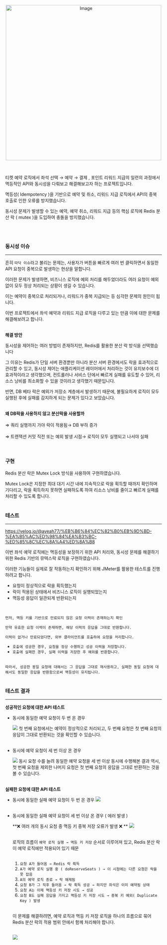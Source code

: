 <p align="center">
  <img width="500" height="500" alt="Image" src="https://github.com/user-attachments/assets/ce06ebfe-b6f2-405f-a658-49ba16a6bdfd" />
</p>

<br>
<p>티켓 예약 로직에서 좌석 선택 → 예약 → 결제 , 포인트 리워드 지급의 일련의 과정에서 멱등적인 API와 동시성을 다뤄보고 해결해보고자 하는 프로젝트입니다.</p>
<p>멱등성( Idempotency )을 기반으로 예약 및 취소, 리워드 지급 로직에서 API의 중복 호출로 인한 오류를 방지했습니다.</p>
<p>동시성 문제가 발생할 수 있는 예약, 예약 취소, 리워드 지급 등의 핵심 로직에 Redis 분산 락 ( mutex )을 도입하여 충돌을 방지했습니다.</p><br><br>

### 동시성 이슈

---

흔히 `따닥 이슈`라고 불리는 문제는, 사용자가 버튼을 빠르게 여러 번 클릭하면서 동일한 API 요청이 중복으로 발생하는 현상을 말합니다.

이러한 문제가 발생하면, 비즈니스 로직에 예외 처리를 해두었더라도 여러 요청이 예외 없이 모두 정상 처리되는 상황이 생길 수 있습니다.

이는 예약이 중복으로 처리되거나, 리워드가 중복 지급되는 등 심각한 문제의 원인이 됩니다.

이번 프로젝트에서 좌석 예약과 리워드 지급 로직을 다루고 있는 만큼 이에 대한 문제를 해결해보려고 합니다.<br><br>

**해결 방안**

동시성을 제어하는 여러 방법이 존재하지만, Redis를 활용한 분산 락 방식을 선택했습니다

그 이유는 Redis가 단일 서버 환경뿐만 아니라 분산 서버 환경에서도 락을 효과적으로 관리할 수 있고, 동시성 제어는 애플리케이션 레이어에서 처리하는 것이 유지보수에 더 효과적이라고 생각했으며,  컨트롤러나 서비스 단에서 빠르게 실패를 유도할 수 있어, 리소스 낭비를 최소화할 수 있을 것이라고 생각했기 때문입니다.

반면, DB 베타 락은 예외가 저장소 계층에서 발생하기 때문에, 불필요하게 로직이 모두 실행된 후에 실패를 감지하게 되는 문제가 있다고 보았습니다.<br><br>

**왜 DB락을 사용하지 않고 분산락을 사용할까**<br><br>
⇒ 쿼리 실행까지 가야 락이 적용됨→ DB 부하 증가<br><br>
⇒ 트랜잭션 커밋 직전 또는 예외 발생 시점→ 로직이 모두 실행되고 나서야 실패<br><br>
<br>

### 구현

Redis 분산 락은 Mutex Lock 방식을 사용하여 구현하였습니다.

Mutex Lock은 지정한 최대 대기 시간 내에 지속적으로 락을 획득할 때까지 확인하며 기다리고, 락을 획득하지 못하면 실패하도록 하여 리소스 낭비를 줄이고 빠르게 실패를 처리할 수 있도록 합니다.<br><br>

### 테스트

---

https://velog.io/@ayeah77/%EB%B6%84%EC%82%B0%EB%9D%BD-%EA%B5%AC%ED%98%84%EA%B3%BC-%ED%85%8C%EC%8A%A4%ED%8A%B8

이번 좌석 예약 로직에는 멱등성을 보장하기 위한 API 처리와, 동시성 문제를 해결하기 위한 Redis 기반의 뮤텍스락 로직을 구현하였습니다.

이러한 기능들이 실제로 잘 작동하는지 확인하기 위해 JMeter를 활용한 테스트를 진행하려고 합니다.

- 요청이 정상적으로 락을 획득했는지
- 락이 적용된 상태에서 비즈니스 로직이 실행되었는지
- 멱등성 응답이 일관되게 반환되는지
<br>


`먼저, 멱등 키를 기반으로 만료되지 않은 요청 이력이 존재하는지 확인`

`만약 유효한 요청 이력이 존재하면, 해당 이력의 응답을 그대로 반환합니다.`

`이력이 없거나 만료되었다면, 외부 클라이언트를 호출하여 요청을 처리합니다.`

- `호출에 성공한 경우, 요청을 정상 수행하고 성공 이력을 저장합니다.`
- `호출에 실패한 경우, 실패 이력을 저장한 후 예외를 반환합니다.`<br><br>

`따라서, 성공한 동일 요청에 대해서는 그 응답을 그대로 재사용하고, 실패한 동일 요청에 대해서도 동일한 응답을 반환함으로써 멱등성이 유지됩니다.`<br><br>

### 테스트 결과

---

**성공적인 요청에 대한 API 테스트**

- 동시에 동일한 예약 요청이 두 번 온 경우
    
    ![](https://velog.velcdn.com/images/ayeah77/post/8822ac8a-71d3-4499-9bdf-131d6da6ca2b/image.png)
    첫 번째 요청에서는 예약이 정상적으로 처리되고, 두 번째 요청은 첫 번째 요청의 응답이 그대로 반환되는 것을 확인할 수 있습니다.<br><br>
    

- 동시에 예약 요청이 세 번 이상 온 경우
    
    ![](https://velog.velcdn.com/images/ayeah77/post/664ea5e3-70f3-41ac-b316-52005dddeebe/image.png)
    동시 요청 수를 늘려 동일한 예약 요청을 세 번 이상 동시에 수행해본 결과 역시, 첫 번째 요청을 제외한 나머지 요청은 첫 번째 요청의 응답을 그대로 반환하는 것을 볼 수 있습니다.<br><br>
    
    
**실패한 요청에 대한 API 테스트**

- 동시에 동일한 실패 예약 요청이 두 번 온 경우
	![](https://velog.velcdn.com/images/ayeah77/post/ece81e8f-372d-4bfd-b41e-6289ed653490/image.png)
<br><br>


- 동시에 동일한 실패 예약 요청이 세 번 이상 온 경우 ( 에러 발생 )

    **❌ 여러 개의 동시 요청 중 멱등 키 중복 저장 오류가 발생 ❌	**
    ![](https://velog.velcdn.com/images/ayeah77/post/2a0d522f-6e43-4b8c-a70b-29019baf5f62/image.png)
  <br><br>

    
    로직의 흐름이 `예약 로직 실행 → 멱등 키 저장` 순서로 이루어져 있고, Redis 분산 락이 예약 로직에만 적용되어 있기 때문<br><br>

  1. `요청 A가 들어옴 → Redis 락 획득`
  2. `A가 예약 로직 실행 중 ( doReserveSeats ) → 이 시점에는 다른 요청은 락을 못 잡음`
  3. `A의 예약 로직 종료 → 락 해제됨`
  4. `요청 B가 그 직후 들어옴 → 락 획득 성공 → 하지만 좌석은 이미 예약됨 상태`
  5. `요청 A는 이제 멱등성 키 저장 시도 → 성공`
  6. `요청 B도 실패 응답을 가지고 멱등성 키 저장 시도 → 중복 키 예외( Duplicate Key ) 발생`<br><br>

  이 문제를 해결하려면, 예약 로직과 멱등 키 저장 로직을 하나의 흐름으로 묶어 Redis 분산 락의 적용 범위 안에서 함께 처리해야 합니다.<br><br>
  
  ![](https://velog.velcdn.com/images/ayeah77/post/b0601518-2732-4e6a-b610-6bf5941509e5/image.png)
